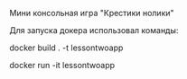 Мини консольная игра "Крестики нолики"

Для запуска докера использовал
команды:

docker build . -t lessontwoapp

docker run -it lessontwoapp
